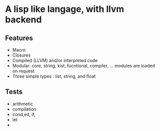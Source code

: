 A lisp like langage, with llvm backend
======================================

Features
--------
* Macro
* Closures
* Compiled (LLVM) and/or interpreted code
* Modular: core, string, kist, fucntional, compiler,  ... modules are loaded on request
* Three simple types : list, string, and float

Tests
-----
* arithmetic
* compilation
* cond,ed, if,
* let
* 

